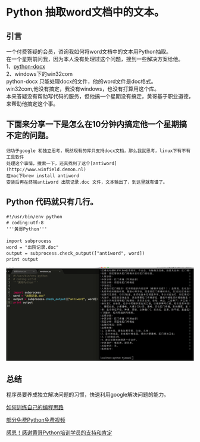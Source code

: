 # Python 抽取word文档中的文本。

## 引言
   一个付费答疑的会员，咨询我如何将word文档中的文本用Python抽取。    
   在一个星期前问我，因为本人没有处理过这个问题，搜到一些解决方案给他。    
   1、[python-docx](http://python-docx.readthedocs.io/en/latest/user/documents.html)    
   2、windows下的win32com    
   python-docx 只能处理docx的文件，他的word文件是doc格式。     
   win32com,他没有搞定，我没有windows，也没有打算用这个库。      
   本来答疑没有帮助写代码的服务，但他搞一个星期没有搞定，黄哥基于职业道德，    
   来帮助他搞定这个事。    

## 下面来分享一下是怎么在10分钟内搞定他一个星期搞不定的问题。

    归功于google 和独立思考，既然现有的库只支持docx文档，那么我就思考，linux下有不有工具软件
    处理这个事情，搜索一下，还真找到了这个[antiword](http://www.winfield.demon.nl)
    在mac下brew install antiword
    安装后再在终端antiword 出院记录.doc 文件，文本输出了，到这里就有谱了。

## Python 代码就只有几行。

	#!/usr/bin/env python
	# coding:utf-8
	'''黄哥Python'''
	
	import subprocess
	word = "出院记录.doc"
	output = subprocess.check_output(["antiword", word])
	print output


![](word.png)

## 总结
   程序员要养成独立解决问题的习惯，快速利用google解决问题的能力。


[如何训练自己的编程思路](https://github.com/pythonpeixun/article/blob/master/python/how_to_learn_program2.md)


[部分免费Python免费视频](https://github.com/pythonpeixun/article/blob/master/python_shiping.md)

[感恩！感谢黄哥Python培训学员的支持和肯定](https://zhuanlan.zhihu.com/p/21548489?refer=pythonpx)
